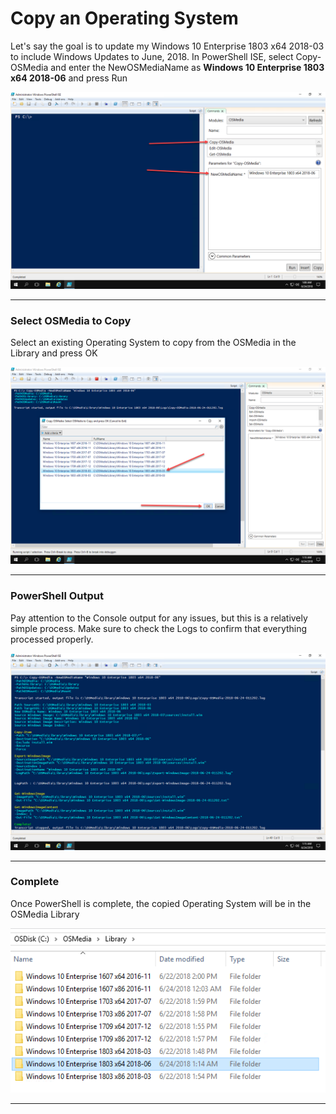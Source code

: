 # Copy an Operating System

Let's say the goal is to update my Windows 10 Enterprise 1803 x64 2018-03 to include Windows Updates to June, 2018.  In PowerShell ISE, select Copy-OSMedia and enter the NewOSMediaName as **Windows 10 Enterprise 1803 x64 2018-06** and press Run

![](/assets/2018-06-24_1-08-41.png)

---

### Select OSMedia to Copy

Select an existing Operating System to copy from the OSMedia in the Library and press OK

![](/assets/2018-06-24_1-13-09.png)

---

### PowerShell Output

Pay attention to the Console output for any issues, but this is a relatively simple process.  Make sure to check the Logs to confirm that everything processed properly.

![](/assets/2018-06-24_1-15-57.png)

---

### Complete

Once PowerShell is complete, the copied Operating System will be in the OSMedia Library

![](/assets/2018-06-24_1-17-57.png)

---



